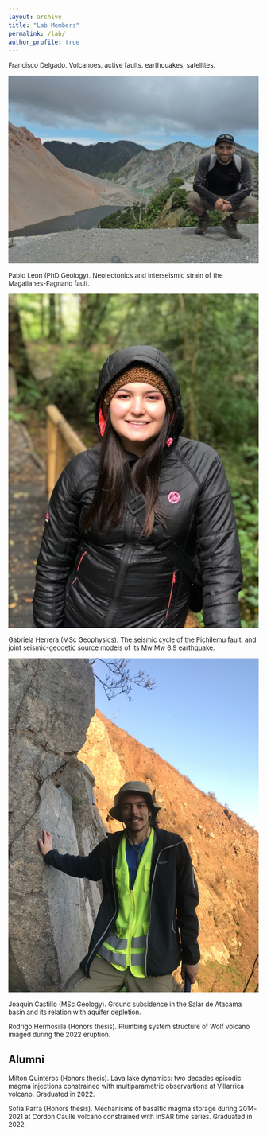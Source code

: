 ```yaml
---
layout: archive
title: "Lab Members"
permalink: /lab/
author_profile: true
---
```


<p style="font-size:small">Francisco Delgado. Volcanoes, active faults, earthquakes, satellites.</p>

<img style="float: center;" src="/images/DSCN5084.JPG" style="width:300px;">
<p style="font-size:small">Pablo Leon (PhD Geology). Neotectonics and interseismic strain of the Magallanes-Fagnano fault.</p>

<img style="float: center;" src="/images/gabriela.jpg" style="width:300px;">
<p style="font-size:small">Gabriela Herrera (MSc Geophysics). The seismic cycle of the Pichilemu fault, and joint seismic-geodetic source models of its Mw Mw 6.9 earthquake.</p>

<img style="float: center;" src="/images/joaquin.jpg" style="width:300px;">
<p style="font-size:small">Joaquín Castillo (MSc Geology). Ground subsidence in the Salar de Atacama basin and its relation with aquifer depletion.</p>

<p style="font-size:small">Rodrigo Hermosilla (Honors thesis). Plumbing system structure of Wolf volcano imaged during the 2022 eruption.</p>


## **Alumni**

<p style="font-size:small">Milton Quinteros (Honors thesis). Lava lake dynamics: two decades episodic magma injections constrained with multiparametric observartions at Villarrica volcano. Graduated in 2022.</p>

<p style="font-size:small">Sofía Parra (Honors thesis). Mechanisms of basaltic magma storage during 2014-2021 at Cordon Caulle volcano constrained with InSAR time series. Graduated in 2022.</p>
